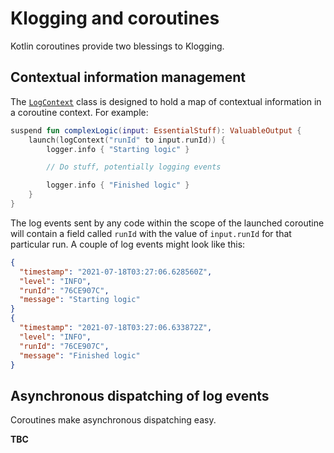 # Klogging and coroutines

Kotlin coroutines provide two blessings to Klogging.

## Contextual information management

The [`LogContext`](../library/src/commonMain/kotlin/io/klogging/context/LogContext.kt)
class is designed to hold a map of contextual information in a
coroutine context. For example:

```kotlin
suspend fun complexLogic(input: EssentialStuff): ValuableOutput {
    launch(logContext("runId" to input.runId)) {
        logger.info { "Starting logic" }

        // Do stuff, potentially logging events

        logger.info { "Finished logic" }
    }
}
```

The log events sent by any code within the scope of the launched
coroutine will contain a field called `runId` with the value of
`input.runId` for that particular run. A couple of log events might look like this:

```json
{
  "timestamp": "2021-07-18T03:27:06.628560Z",
  "level": "INFO",
  "runId": "76CE907C",
  "message": "Starting logic"
}
{
  "timestamp": "2021-07-18T03:27:06.633872Z",
  "level": "INFO",
  "runId": "76CE907C",
  "message": "Finished logic"
}
```

## Asynchronous dispatching of log events

Coroutines make asynchronous dispatching easy.

**TBC**
